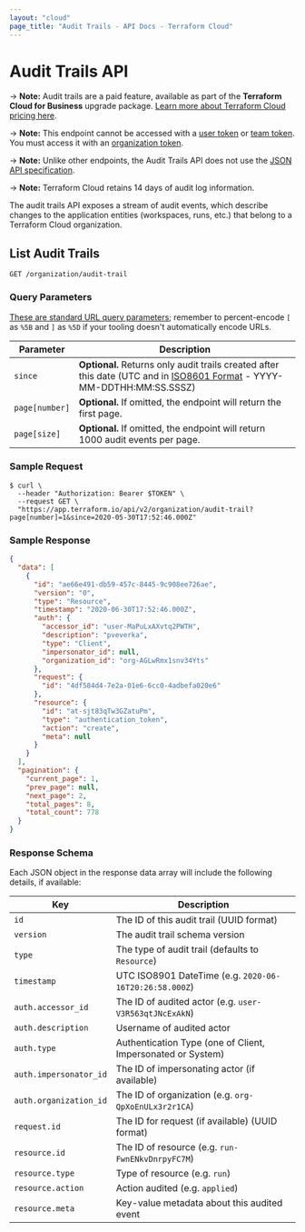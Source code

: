 ```yaml
---
layout: "cloud"
page_title: "Audit Trails - API Docs - Terraform Cloud"
---
```


[200]: https://developer.mozilla.org/en-US/docs/Web/HTTP/Status/200
[201]: https://developer.mozilla.org/en-US/docs/Web/HTTP/Status/201
[202]: https://developer.mozilla.org/en-US/docs/Web/HTTP/Status/202
[204]: https://developer.mozilla.org/en-US/docs/Web/HTTP/Status/204
[400]: https://developer.mozilla.org/en-US/docs/Web/HTTP/Status/400
[401]: https://developer.mozilla.org/en-US/docs/Web/HTTP/Status/401
[403]: https://developer.mozilla.org/en-US/docs/Web/HTTP/Status/403
[404]: https://developer.mozilla.org/en-US/docs/Web/HTTP/Status/404
[409]: https://developer.mozilla.org/en-US/docs/Web/HTTP/Status/409
[412]: https://developer.mozilla.org/en-US/docs/Web/HTTP/Status/412
[422]: https://developer.mozilla.org/en-US/docs/Web/HTTP/Status/422
[429]: https://developer.mozilla.org/en-US/docs/Web/HTTP/Status/429
[500]: https://developer.mozilla.org/en-US/docs/Web/HTTP/Status/500
[504]: https://developer.mozilla.org/en-US/docs/Web/HTTP/Status/504
[JSON API document]: /docs/cloud/api/index.html#json-api-documents
[JSON API error object]: http://jsonapi.org/format/#error-objects

# Audit Trails API

-> **Note:** Audit trails are a paid feature, available as part of the **Terraform Cloud for Business** upgrade package. [Learn more about Terraform Cloud pricing here](https://www.hashicorp.com/products/terraform/pricing/).

-> **Note:** This endpoint cannot be accessed with a [user token](../users-teams-organizations/users.html#api-tokens) or [team token](../users-teams-organizations/api-tokens.html#team-api-tokens). You must access it with an [organization token](../users-teams-organizations/api-tokens.html#organization-api-tokens).

-> **Note:** Unlike other endpoints, the Audit Trails API does not use the [JSON API specification](./index.html#json-api-formatting).

-> **Note:** Terraform Cloud retains 14 days of audit log information.

The audit trails API exposes a stream of audit events, which describe changes to the application entities (workspaces, runs, etc.) that belong to a Terraform Cloud organization.

## List Audit Trails

`GET /organization/audit-trail`

### Query Parameters

[These are standard URL query parameters](./index.html#query-parameters); remember to percent-encode `[` as `%5B` and `]` as `%5D` if your tooling doesn't automatically encode URLs.

| Parameter | Description                                                                                                                                                                      |
| --------- | -------------------------------------------------------------------------------------------------------------------------------------------------------------------------------- |
| `since`   | **Optional.** Returns only audit trails created after this date (UTC and in [ISO8601 Format](https://www.iso.org/iso-8601-date-and-time-format.html) - YYYY-MM-DDTHH:MM:SS.SSSZ) |
`page[number]`      | **Optional.** If omitted, the endpoint will return the first page.
`page[size]`        | **Optional.** If omitted, the endpoint will return 1000 audit events per page.                                                                                                             |

### Sample Request

```shell
$ curl \
  --header "Authorization: Bearer $TOKEN" \
  --request GET \
  "https://app.terraform.io/api/v2/organization/audit-trail?page[number]=1&since=2020-05-30T17:52:46.000Z"
```

### Sample Response

```json
{
  "data": [
    {
      "id": "ae66e491-db59-457c-8445-9c908ee726ae",
      "version": "0",
      "type": "Resource",
      "timestamp": "2020-06-30T17:52:46.000Z",
      "auth": {
        "accessor_id": "user-MaPuLxAXvtq2PWTH",
        "description": "pveverka",
        "type": "Client",
        "impersonator_id": null,
        "organization_id": "org-AGLwRmx1snv34Yts"
      },
      "request": {
        "id": "4df584d4-7e2a-01e6-6cc0-4adbefa020e6"
      },
      "resource": {
        "id": "at-sjt83qTw3GZatuPm",
        "type": "authentication_token",
        "action": "create",
        "meta": null
      }
    }
  ],
  "pagination": {
    "current_page": 1,
    "prev_page": null,
    "next_page": 2,
    "total_pages": 8,
    "total_count": 778
  }
}
```

### Response Schema

Each JSON object in the response data array will include the following details, if available:

| Key                    | Description                                                 |
| ---------------------- | ----------------------------------------------------------- |
| `id`                   | The ID of this audit trail (UUID format)                    |
| `version`              | The audit trail schema version                              |
| `type`                 | The type of audit trail (defaults to `Resource`)            |
| `timestamp`            | UTC ISO8901 DateTime (e.g. `2020-06-16T20:26:58.000Z`)      |
| `auth.accessor_id`     | The ID of audited actor (e.g. `user-V3R563qtJNcExAkN`)      |
| `auth.description`     | Username of audited actor                                   |
| `auth.type`            | Authentication Type (one of Client, Impersonated or System) |
| `auth.impersonator_id` | The ID of impersonating actor (if available)                |
| `auth.organization_id` | The ID of organization (e.g. `org-QpXoEnULx3r2r1CA`)        |
| `request.id`           | The ID for request (if available) (UUID format)             |
| `resource.id`          | The ID of resource (e.g. `run-FwnENkvDnrpyFC7M`)            |
| `resource.type`        | Type of resource (e.g. `run`)                               |
| `resource.action`      | Action audited (e.g. `applied`)                             |
| `resource.meta`        | Key-value metadata about this audited event                 |
